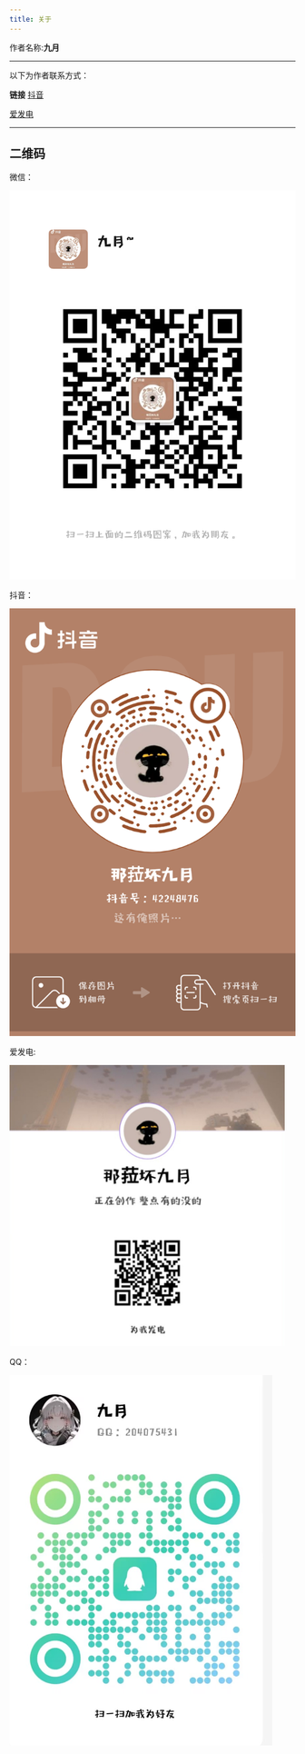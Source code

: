 ```yaml
---
title: 关于
---
```


作者名称:**九月**
 
---
以下为作者联系方式：

**链接**
[抖音](https://www.douyin.com/user/self?from_tab_name=main)

[爱发电](https://afdian.com/a/jy9527)



---
**二维码**
---



微信：

![微信二维码](/images/2.png)

抖音：

![抖音二维码](/images/1.png)

爱发电:

![爱发电二维码](/images/3.png)

QQ：

![QQ二维码](/images/4.png)

